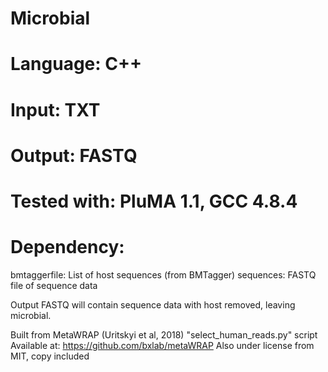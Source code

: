 # Microbial
# Language: C++
# Input: TXT
# Output: FASTQ
# Tested with: PluMA 1.1, GCC 4.8.4
# Dependency: 

bmtaggerfile: List of host sequences (from BMTagger)
sequences: FASTQ file of sequence data

Output FASTQ will contain sequence data with host removed, leaving microbial.

Built from MetaWRAP (Uritskyi et al, 2018) "select_human_reads.py" script
Available at: https://github.com/bxlab/metaWRAP
Also under license from MIT, copy included

